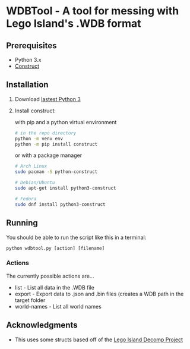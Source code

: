 # WDBTool - A tool for messing with Lego Island's .WDB format

## Prerequisites
* Python 3.x
* [Construct](https://construct.readthedocs.io/en/latest/index.html)

## Installation
1. Download [lastest Python 3](https://www.python.org/downloads/)
2. Install construct:

   with pip and a python virtual environment
   ```sh
   # in the repo directory
   python -m venv env
   python -m pip install construct
   ```
   or with a package manager
   ```sh
   # Arch Linux
   sudo pacman -S python-construct

   # Debian/Ubuntu
   sudo apt-get install python3-construct

   # Fedora
   sudo dnf install python3-construct
   ```

## Running
You should be able to run the script like this in a terminal:

`python wdbtool.py [action] [filename]`

### Actions
The currently possible actions are...
* list - List all data in the .WDB file
* export - Export data to .json and .bin files (creates a WDB path in the target folder
* world-names - List all world names

## Acknowledgments
* This uses some structs based off of the [Lego Island Decomp Project](https://github.com/isledecomp/isle)
